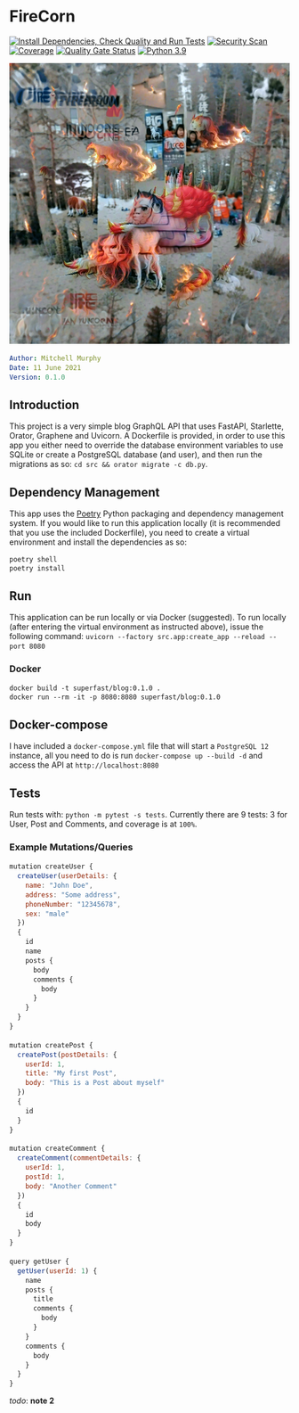 # FireCorn

[![Install Dependencies, Check Quality and Run Tests](https://github.com/mkm29/firecorn/actions/workflows/test.yaml/badge.svg)](https://github.com/mkm29/firecorn/actions/workflows/test.yaml)
[![Security Scan](https://github.com/mkm29/firecorn/actions/workflows/scan.yaml/badge.svg)](https://github.com/mkm29/firecorn/actions/workflows/scan.yaml)
[![Coverage](https://sonarcloud.io/api/project_badges/measure?project=mkm29_firecorn&metric=coverage)](https://sonarcloud.io/dashboard?id=mkm29_firecorn)
[![Quality Gate Status](https://sonarcloud.io/api/project_badges/measure?project=mkm29_firecorn&metric=alert_status)](https://sonarcloud.io/dashboard?id=mkm29_firecorn)
[![Python 3.9](https://img.shields.io/badge/python-3.9-blue.svg)](https://www.python.org/downloads/release/python-390/)

![FireCorn](media/firecorn.jpeg)

```yaml
Author: Mitchell Murphy
Date: 11 June 2021
Version: 0.1.0
```

## Introduction

This project is a very simple blog GraphQL API that uses FastAPI, Starlette, Orator, Graphene and Uvicorn. A Dockerfile is provided, in order to use this app you either need to override the database environment variables to use SQLite or create a PostgreSQL database (and user), and then run the migrations as so: `cd src && orator migrate -c db.py`.

## Dependency Management

This app uses the [Poetry](https://python-poetry.org/) Python packaging and dependency management system. If you would like to run this application locally (it is recommended that you use the included Dockerfile), you need to create a virtual environment and install the dependencies as so:

```shell
poetry shell
poetry install
```

## Run

This application can be run locally or via Docker (suggested). To run locally (after entering the virtual environment as instructed above), issue the following command: `uvicorn --factory src.app:create_app --reload --port 8080`

### Docker

```shell
docker build -t superfast/blog:0.1.0 .
docker run --rm -it -p 8080:8080 superfast/blog:0.1.0
```

## Docker-compose

I have included a `docker-compose.yml` file that will start a `PostgreSQL 12` instance, all you need to do is run `docker-compose up --build -d` and access the API at `http://localhost:8080`

## Tests

Run tests with: `python -m pytest -s tests`. Currently there are 9 tests: 3 for User, Post and Comments, and coverage is at `100%`.

### Example Mutations/Queries

```javascript
mutation createUser {
  createUser(userDetails: {
    name: "John Doe",
    address: "Some address",
    phoneNumber: "12345678",
    sex: "male"
  })
  {
    id
    name
    posts {
      body
      comments {
        body
      }
    }
  }
}

mutation createPost {
  createPost(postDetails: {
    userId: 1,
    title: "My first Post",
    body: "This is a Post about myself"
  })
  {
    id
  }
}

mutation createComment {
  createComment(commentDetails: {
    userId: 1,
    postId: 1,
    body: "Another Comment"
  })
  {
    id
    body
  }
}

query getUser {
  getUser(userId: 1) {
    name
    posts {
      title
      comments {
        body
      }
    }
    comments {
      body
    }
  }
}
```

_todo_: **note 2**
